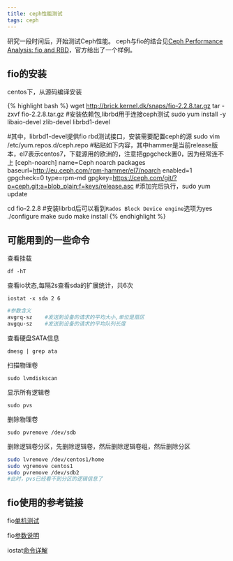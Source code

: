 ```yaml
---
title: ceph性能测试
tags: ceph
---
```


研究一段时间后，开始测试Ceph性能。
ceph与fio的结合见[Ceph Performance Analysis: fio and RBD](https://telekomcloud.github.io/ceph/2014/02/26/ceph-performance-analysis_fio_rbd.html)，官方给出了一个样例。

<!--more-->

fio的安装
---
centos下，从源码编译安装

{% highlight bash %}
wget http://brick.kernel.dk/snaps/fio-2.2.8.tar.gz
tar -zxvf fio-2.2.8.tar.gz
#安装依赖包,librbd用于连接ceph测试
sudo yum install -y libaio-devel zlib-devel librbd1-devel

#其中，librbd1-devel提供fio rbd测试接口，安装需要配置ceph的源
sudo vim /etc/yum.repos.d/ceph.repo
#粘贴如下内容，其中hammer是当前release版本，el7表示centos7，下载源用的欧洲的，注意把gpgcheck置0，因为经常连不上
[ceph-noarch]
name=Ceph noarch packages
baseurl=http://eu.ceph.com/rpm-hammer/el7/noarch
enabled=1
gpgcheck=0
type=rpm-md
gpgkey=https://ceph.com/git/?p=ceph.git;a=blob_plain;f=keys/release.asc
#添加完后执行，sudo yum update

cd fio-2.2.8
#安装librbd后可以看到`Rados Block Device engine`选项为yes
./configure
make
sudo make install
{% endhighlight %}


可能用到的一些命令
---

查看挂载  

```
df -hT
```

查看io状态,每隔2s查看sda的扩展统计，共6次  

```
iostat -x sda 2 6
```

```bash
#参数含义
avgrq-sz    #发送到设备的请求的平均大小,单位是扇区
avgqu-sz    #发送到设备的请求的平均队列长度
```

查看硬盘SATA信息   

```
dmesg | grep ata
```

扫描物理卷

```
sudo lvmdiskscan
```

显示所有逻辑卷

```
sudo pvs
```

删除物理卷

```
sudo pvremove /dev/sdb
```

删除逻辑卷分区，先删除逻辑卷，然后删除逻辑卷组，然后删除分区

```bash
sudo lvremove /dev/centos1/home
sudo vgremove centos1
sudo pvremove /dev/sdb2
#此时，pvs已经看不到分区的逻辑信息了
```

fio使用的参考链接
---

fio[单机测试](http://blog.sina.com.cn/s/blog_6b1ccd6501012pvl.html)

fio[参数说明](http://blog.csdn.net/yuesichiu/article/details/8722417)

iostat[命令详解](http://blog.csdn.net/zhangjay/article/details/6656771)

